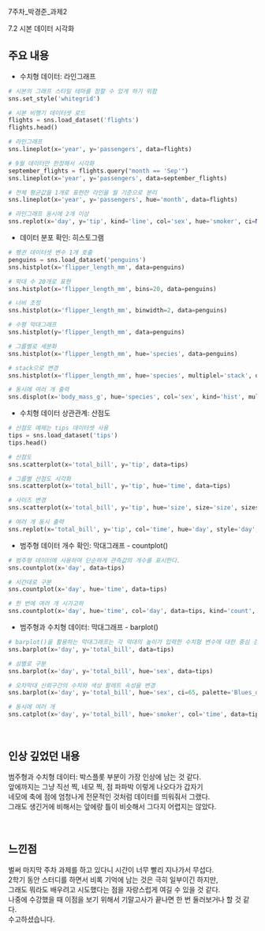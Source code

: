 7주차_박경준_과제2

7.2 시본 데이터 시각화
## **주요 내용**
- 수치형 데이터: 라인그래프
```python
# 시본의 그래프 스타일 테마를 정할 수 있게 하기 위함
sns.set_style('whitegrid')

# 시본 비행기 데이터셋 로드
flights = sns.load_dataset('flights')
flights.head()

# 라인그래프
sns.lineplot(x='year', y='passengers', data=flights)

# 9월 데이터만 한정해서 시각화
september_flights = flights.query("month == 'Sep'")
sns.lineplot(x='year', y='passengers', data=september_flights)

# 전체 평균값을 1개로 표현한 라인을 월 기준으로 분리
sns.lineplot(x='year', y='passengers', hue='month', data=flights)

# 라인그래프 동시에 2개 이상
sns.replot(x='day', y='tip', kind='line', col='sex', hue='smoker', ci=None, data=tips)
```

- 데이터 분포 확인: 히스토그램
```python
# 펭귄 데이터셋 변수 1개 호출
penguins = sns.load_dataset('penguins')
sns.histplot(x='flipper_length_mm', data=penguins)

# 막대 수 20개로 표현
sns.histplot(x='flipper_length_mm', bins=20, data=penguins)

# 너비 조정
sns.histplot(x='flipper_length_mm', binwidth=2, data=penguins)

# 수평 막대그래프
sns.histplot(y='flipper_length_mm', data=penguins)

# 그룹별로 세분화
sns.histplot(x='flipper_length_mm', hue='species', data=penguins)

# stack으로 변경
sns.histplot(x='flipper_length_mm', hue='species', multiplel='stack', data=penguins)

# 동시에 여러 개 출력
sns.displot(x='body_mass_g', hue='species', col='sex', kind='hist', multiple='stack', data=penguins)
```

- 수치형 데이터 상관관계: 산점도
```python
# 산점도 예제는 tips 데이터셋 사용
tips = sns.load_dataset('tips')
tips.head()

# 산점도
sns.scatterplot(x='total_bill', y='tip', data=tips)

# 그룹별 산점도 시각화
sns.scatterplot(x='total_bill', y='tip', hue='time', data=tips)

# 사이즈 변경
sns.scatterplot(x='total_bill', y='tip', hue='size', size='size', sizes(20, 200), legend='full', data=tips)

# 여러 개 동시 출력
sns.replot(x='total_bill', y='tip', col='time', hue='day', style='day', kind='scatter', data=tips)
```

- 범주형 데이터 개수 확인: 막대그래프 - countplot()
```python
# 범주형 데이터에 사용하며 단순하게 관측값의 개수를 표시한다.
sns.countplot(x='day', data=tips)

# 시간대로 구분
sns.countplot(x='day', hue='time', data=tips)

# 한 번에 여러 개 시가고하
sns.countplot(x='day', hue='time', col='day', data=tips, kind='count', height=5, aspect=.6)
```

- 범주형과 수치형 데이터: 막대그래프 - barplot()
```python
# barplot()을 활용하는 막대그래프는 각 막대의 높이가 입력한 수치형 변수에 대한 중심 경향의 추정치를 나타낸다.
sns.barplot(x='day', y='total_bill', data=tips)

# 성별로 구분
sns.barplot(x='day', y='total_bill', hue='sex', data=tips)

# 오차막대 신뢰구간의 수치와 색상 팔레트 속성을 변경
sns.barplot(x='day', y='total_bill', hue='sex', ci=65, palette='Blues_d')

# 동시에 여러 개
sns.catplot(x='day', y='total_bill', hue='smoker', col='time', data=tips, kind='bar', palette='Blues_d', height=5, aspect=.9)
```

<br/>

## **인상 깊었던 내용**
범주형과 수치형 데이터: 박스플롯 부분이 가장 인상에 남는 것 같다. <br/>
앞에까지는 그냥 직선 찍, 네모 찍, 점 파파박 이렇게 나오다가 갑자기 <br/>
네모에 축에 점에 엄청나게 전문적인 것처럼 데이터를 띄워줘서 그랬다. <br/>
그래도 생긴거에 비해서는 앞에랑 틀이 비슷해서 그다지 어렵지는 않았다.

<br/>

## **느낀점**
벌써 마지막 주차 과제를 하고 있다니 시간이 너무 빨리 지나가서 무섭다. <br/>
2학기 동안 스터디를 하면서 비록 기억에 남는 것은 극히 일부이긴 하지만, <br/>
그래도 뭐라도 배우려고 시도했다는 점을 자랑스럽게 여길 수 있을 것 같다. <br/>
나중에 수강했을 때 이점을 보기 위해서 기말고사가 끝나면 한 번 둘러보거나 할 것 같다. <br/>
수고하셨습니다.
